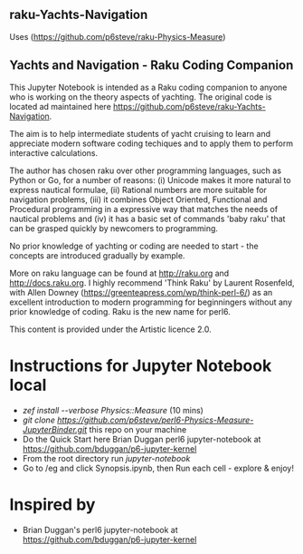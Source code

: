 ## raku-Yachts-Navigation
Uses (https://github.com/p6steve/raku-Physics-Measure)

## Yachts and Navigation - Raku Coding Companion

This Jupyter Notebook is intended as a Raku coding companion to anyone who is working on the theory aspects of yachting. The original code is located ad maintained here https://github.com/p6steve/raku-Yachts-Navigation.

The aim is to help intermediate students of yacht cruising to learn and appreciate modern software coding techiques and to apply them to perform interactive calculations.

The author has chosen raku over other programming languages, such as Python or Go, for a number of reasons: (i) Unicode makes it more natural to express nautical formulae, (ii) Rational numbers are more suitable for navigation problems, (iii) it combines Object Oriented, Functional and Procedural programming in a expressive way that matches the needs of nautical problems and (iv) it has a basic set of commands 'baby raku' that can be grasped quickly by newcomers to programming.

No prior knowledge of yachting or coding are needed to start - the concepts are introduced gradually by example.

More on raku language can be found at http://raku.org and http://docs.raku.org. I highly recommend 'Think Raku' by Laurent Rosenfeld, with Allen Downey (https://greenteapress.com/wp/think-perl-6/) as an excellent introduction to modern programming for beginningers without any prior knowledge of coding. Raku is the new name for perl6.

This content is provided under the Artistic licence 2.0.

# Instructions for Jupyter Notebook local
- *zef install --verbose Physics::Measure* (10 mins)
- *git clone https://github.com/p6steve/perl6-Physics-Measure-JupyterBinder.git* this repo on your machine
- Do the Quick Start here Brian Duggan perl6 jupyter-notebook at <https://github.com/bduggan/p6-jupyter-kernel>
- From the root directory run *jupyter-notebook*
- Go to /eg and click Synopsis.ipynb, then Run each cell - explore & enjoy!

# Inspired by
* Brian Duggan's perl6 jupyter-notebook at <https://github.com/bduggan/p6-jupyter-kernel>

